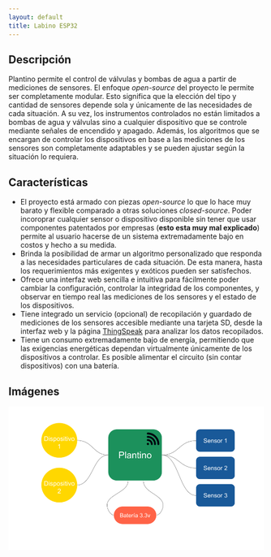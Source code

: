 ```yaml
---
layout: default
title: Labino ESP32
---
```


## Descripción
Plantino permite el control de válvulas y bombas de agua a partir de mediciones de sensores. El enfoque *open-source* del proyecto le permite ser completamente modular. Esto significa que la elección del tipo y cantidad de sensores depende sola y únicamente de las necesidades de cada situación. A su vez, los instrumentos controlados no están limitados a bombas de agua y válvulas sino a cualquier dispositivo que se controle mediante señales de encendido y apagado. Además, los algoritmos que se encargan de controlar los dispositivos en base a las mediciones de los sensores son completamente adaptables y se pueden ajustar según la situación lo requiera.

## Características
- El proyecto está armado con piezas *open-source* lo que lo hace muy barato y flexible comparado a otras soluciones *closed-source*. Poder incoroprar cualquier sensor o dispositivo disponible sin tener que usar componentes patentados por empresas (**esto esta muy mal explicado**) permite al usuario hacerse de un sistema extremadamente bajo en costos y hecho a su medida.
- Brinda la posibilidad de armar un algoritmo personalizado que responda a las necesidades particulares de cada situación. De esta manera, hasta los requerimientos más exigentes y exóticos pueden ser satisfechos.
- Ofrece una interfaz web sencilla e intuitiva para fácilmente poder cambiar la configuración, controlar la integridad de los componentes, y observar en tiempo real las mediciones de los sensores y el estado de los dispositivos.
- Tiene integrado un servicio (opcional) de recopilación y guardado de mediciones de los sensores accesible mediante una tarjeta SD, desde la interfaz web y la página [ThingSpeak](https://thingspeak.com/) para analizar los datos recopilados.
- Tiene un consumo extremadamente bajo de energía, permitiendo que las exigencias energéticas dependan virtualmente únicamente de los dispositivos a controlar. Es posible alimentar el circuito (sin contar dispositivos) con una batería.

## Imágenes
![index page](/assets/Esquema_plantino.png)
